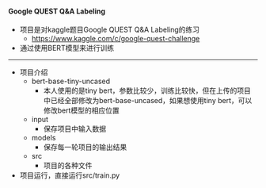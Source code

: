 #### Google QUEST Q&A Labeling

- 项目是对kaggle题目Google QUEST Q&A Labeling的练习
    - https://www.kaggle.com/c/google-quest-challenge
- 通过使用BERT模型来进行训练

---
- 项目介绍
    - bert-base-tiny-uncased
        - 本人使用的是tiny bert，参数比较少，训练比较快，但在上传的项目中已经全部修改为bert-base-uncased，如果想使用tiny bert，可以修改bert模型的相应位置
    - input
        - 保存项目中输入数据
    - models
        - 保存每一轮项目的输出结果
    - src
        - 项目的各种文件
- 项目运行，直接运行src/train.py
